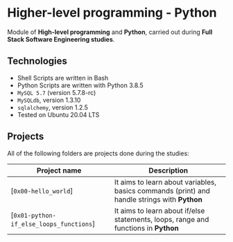# Higher-level programming - Python
Module of **High-level programming** and **Python**, carried out during **Full Stack Software Engineering studies**.

## Technologies
* Shell Scripts are written in Bash
* Python Scripts are written with Python 3.8.5
* `MySQL 5.7` (version 5.7.8-rc)
* `MySQLdb`, version 1.3.10
* `sqlalchemy`, version 1.2.5
* Tested on Ubuntu 20.04 LTS

## Projects
All of the following folders are projects done during the studies:

| Project name | Description |
| ------------ | ----------- |
| [`0x00-hello_world`] | It aims to learn about variables, basics commands (print) and handle strings with **Python** |
| [`0x01-python-if_else_loops_functions`] | It aims to learn about if/else statements, loops, range and functions in **Python** |

